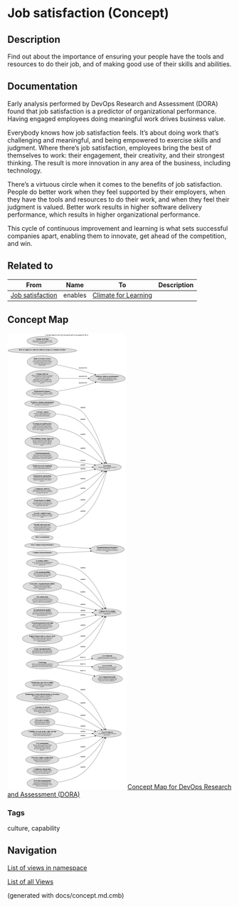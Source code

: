# Job satisfaction (Concept)
## Description
Find out about the importance of ensuring your people have the tools and resources to do their job, and of making good use of their skills and abilities.

## Documentation
Early analysis performed by DevOps Research and Assessment (DORA) found that job satisfaction is a predictor of organizational performance. Having engaged employees doing meaningful work drives business value.

Everybody knows how job satisfaction feels. It’s about doing work that’s challenging and meaningful, and being empowered to exercise skills and judgment. Where there’s job satisfaction, employees bring the best of themselves to work: their engagement, their creativity, and their strongest thinking. The result is more innovation in any area of the business, including technology.

There’s a virtuous circle when it comes to the benefits of job satisfaction. People do better work when they feel supported by their employers, when they have the tools and resources to do their work, and when they feel their judgment is valued. Better work results in higher software delivery performance, which results in higher organizational performance.

This cycle of continuous improvement and learning is what sets successful companies apart, enabling them to innovate, get ahead of the competition, and win.

## Related to
| From | Name | To | Description |
|---|---|---|---|
| [Job satisfaction](../../software-development/dora/job-satisfaction.md) | enables | [Climate for Learning](../../software-development/dora/climate-for-learning.md) |  |

## Concept Map
![Concept Map for DevOps Research and Assessment (DORA)](../../software-development/dora/concept-view.png)
[Concept Map for DevOps Research and Assessment (DORA)](../../software-development/dora/concept-view.md)

### Tags
culture, capability


## Navigation
[List of views in namespace](./views-in-namespace.md)

[List of all Views](../../views.md)

(generated with docs/concept.md.cmb)
